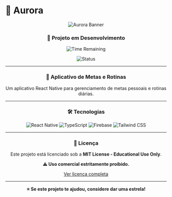 # 🌅 Aurora

<div align="center">

![Aurora Banner](https://img.shields.io/badge/Aurora-Project-blue?style=for-the-badge&logo=react)

### 🚧 Projeto em Desenvolvimento

![Time Remaining](https://img.shields.io/badge/Time_Remaining-2%20weeks-orange?style=for-the-badge)

![Status](https://img.shields.io/badge/Status-In%20Development-yellow?style=for-the-badge)

---

### 📱 Aplicativo de Metas e Rotinas

Um aplicativo React Native para gerenciamento de metas pessoais e rotinas diárias.

---

### 🛠️ Tecnologias

![React Native](https://img.shields.io/badge/React_Native-20232A?style=for-the-badge&logo=react-native&logoColor=61DAFB)
![TypeScript](https://img.shields.io/badge/TypeScript-007ACC?style=for-the-badge&logo=typescript&logoColor=white)
![Firebase](https://img.shields.io/badge/Firebase-FFCA28?style=for-the-badge&logo=firebase&logoColor=black)
![Tailwind CSS](https://img.shields.io/badge/Tailwind_CSS-38B2AC?style=for-the-badge&logo=tailwind-css&logoColor=white)

---

### 📄 Licença

Este projeto está licenciado sob a **MIT License - Educational Use Only**.

**⚠️ Uso comercial estritamente proibido.**

[Ver licença completa](LICENSE)

---

<div align="center">

**⭐ Se este projeto te ajudou, considere dar uma estrela!**

</div>

</div>
